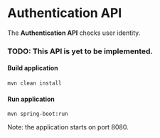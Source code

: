 # Authentication API

The **Authentication API** checks user identity.

### TODO: This API is yet to be implemented.


#### Build application
```mvn clean install```

#### Run application
```mvn spring-boot:run```

Note: the application starts on port 8080.


